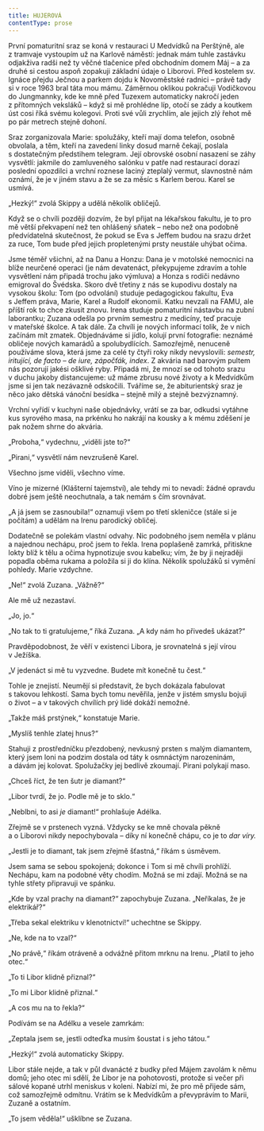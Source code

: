 ```yaml
---
title: HUJEROVÁ
contentType: prose
---
```


<section>

První pomaturitní sraz se koná v restauraci U Medvídků na Perštýně, ale z tramvaje vystoupím už na Karlově náměstí: jednak mám tuhle zastávku odjakživa radši než ty věčné tlačenice před obchodním domem Máj – a za druhé si cestou aspoň zopakuji základní údaje o Liborovi. Před kostelem sv. Ignáce přejdu Ječnou a parkem dojdu k Novoměstské radnici – právě tady si v roce 1963 bral táta mou mámu. Záměrnou oklikou pokračuji Vodičkovou do Jungmannky, kde ke mně před Tuzexem automaticky nakročí jeden z přítomných veksláků – když si mě prohlédne líp, otočí se zády a koutkem úst cosi říká svému kolegovi. Proti své vůli zrychlím, ale jejich zlý řehot mě po pár metrech stejně dohoní.

</section>

<section>

Sraz zorganizovala Marie: spolužáky, kteří mají doma telefon, osobně obvolala, a těm, kteří na zavedení linky dosud marně čekají, poslala s dostatečným předstihem telegram. Její obrovské osobní nasazení se záhy vysvětlí: jakmile do zamluveného salónku v patře nad restaurací dorazí poslední opozdilci a vrchní roznese laciný zteplalý vermut, slavnostně nám oznámí, že je v jiném stavu a že se za měsíc s Karlem berou. Karel se usmívá.

„Hezký!“ zvolá Skippy a udělá několik obličejů.

Když se o chvíli později dozvím, že byl přijat na lékařskou fakultu, je to pro mě větší překvapení než ten ohlášený sňatek – nebo než ona podobně předvídatelná skutečnost, že pokud se Eva s Jeffem budou na srazu držet za ruce, Tom bude před jejich propletenými prsty neustále uhýbat očima.

</section>

<section>

Jsme téměř všichni, až na Danu a Honzu: Dana je v motolské nemocnici na blíže neurčené operaci (je nám devatenáct, překypujeme zdravím a tohle vysvětlení nám připadá trochu jako výmluva) a Honza s rodiči nedávno emigroval do Švédska. Skoro dvě třetiny z nás se kupodivu dostaly na vysokou školu: Tom (po odvolání) studuje pedagogickou fakultu, Eva s Jeffem práva, Marie, Karel a Rudolf ekonomii. Katku nevzali na FAMU, ale příští rok to chce zkusit znovu. Irena studuje pomaturitní nástavbu na zubní laborantku; Zuzana odešla po prvním semestru z medicíny, teď pracuje v mateřské školce. A tak dále. Za chvíli je nových informací tolik, že v nich začínám mít zmatek. Objednáváme si jídlo, kolují první fotografie: neznámé obličeje nových kamarádů a spolubydlících. Samozřejmě, nenuceně používáme slova, která jsme za celé ty čtyři roky nikdy nevyslovili: _semestr, iritující, de facto – de iure, zápočťák, index_. Z akvária nad barovým pultem nás pozorují jakési ošklivé ryby. Připadá mi, že mnozí se od tohoto srazu v duchu jakoby distancujeme: už máme zbrusu nové životy a k Medvídkům jsme si jen tak nezávazně odskočili. Tváříme se, že abiturientský sraz je něco jako dětská vánoční besídka – stejně milý a stejně bezvýznamný.

Vrchní vyřídí v kuchyni naše objednávky, vrátí se za bar, odkudsi vytáhne kus syrového masa, na prkénku ho nakrájí na kousky a k mému zděšení je pak nožem shrne do akvária.

„Proboha,“ vydechnu, „viděli jste to?“

„Pirani,“ vysvětlí nám nevzrušeně Karel.

Všechno jsme viděli, všechno víme.

</section>

<section>

Víno je mizerné (Klášterní tajemství), ale tehdy mi to nevadí: žádné opravdu dobré jsem ještě neochutnala, a tak nemám s čím srovnávat.

„A já jsem se zasnoubila!“ oznamuji všem po třetí skleničce (stále si je počítám) a udělám na Irenu parodický obličej.

Dodatečně se polekám vlastní odvahy. Nic podobného jsem neměla v plánu a najednou nechápu, proč jsem to řekla. Irena poplašeně zamrká, přitiskne lokty blíž k tělu a očima hypnotizuje svou kabelku; vím, že by ji nejraději popadla oběma rukama a položila si ji do klína. Několik spolužáků si vymění pohledy. Marie vzdychne.

„Ne!“ zvolá Zuzana. „Vážně?“

Ale mě už nezastaví.

„Jo, jo.“

„No tak to ti gratulujeme,“ říká Zuzana. „A kdy nám ho přivedeš ukázat?“

Pravděpodobnost, že věří v existenci Libora, je srovnatelná s její vírou v Ježíška.

„V jedenáct si mě tu vyzvedne. Budete mít konečně tu čest.“

Tohle je znejistí. Neumějí si představit, že bych dokázala fabulovat s takovou lehkostí. Sama bych tomu nevěřila, jenže v jistém smyslu bojuji o život – a v takových chvílích prý lidé dokáží nemožné.

„Takže máš prstýnek,“ konstatuje Marie.

„Myslíš tenhle zlatej hnus?“

Stahuji z prostředníčku přezdobený, nevkusný prsten s malým diamantem, který jsem loni na podzim dostala od táty k osmnáctým narozeninám, a dávám jej kolovat. Spolužačky jej bedlivě zkoumají. Pirani polykají maso.

„Chceš říct, že ten šutr je diamant?“

„Libor tvrdí, že jo. Podle mě je to sklo.“

„Neblbni, to asi _je_ diamant!“ prohlašuje Adélka.

Zřejmě se v prstenech vyzná. Vždycky se ke mně chovala pěkně a o Liborovi nikdy nepochybovala – díky ní konečně chápu, co je to _dar víry._

„Jestli je to diamant, tak jsem zřejmě šťastná,“ říkám s úsměvem.

Jsem sama se sebou spokojená; dokonce i Tom si mě chvíli prohlíží. Nechápu, kam na podobné věty chodím. Možná se mi zdají. Možná se na tyhle střety připravuji ve spánku.

„Kde by vzal prachy na diamant?“ zapochybuje Zuzana. „Neříkalas, že je elektrikář?“

„Třeba sekal elektriku v klenotnictví!“ uchechtne se Skippy.

„Ne, kde na to vzal?“

„No právě,“ říkám otráveně a odvážně přitom mrknu na Irenu. „Platil to jeho otec.“

„To ti Libor klidně přiznal?“

„To mi Libor klidně přiznal.“

„A cos mu na to řekla?“

Podívám se na Adélku a vesele zamrkám:

„Zeptala jsem se, jestli odteďka musím šoustat i s jeho tátou.“

„Hezký!“ zvolá automaticky Skippy.

</section>

<section>

Libor stále nejde, a tak v půl dvanácté z budky před Májem zavolám k němu domů; jeho otec mi sdělí, že Libor je na pohotovosti, protože si večer při sálové kopané utrhl meniskus v koleni. Nabízí mi, že pro mě přijede sám, což samozřejmě odmítnu. Vrátím se k Medvídkům a převyprávím to Marii, Zuzaně a ostatním.

„To jsem věděla!“ ušklíbne se Zuzana.

</section>
